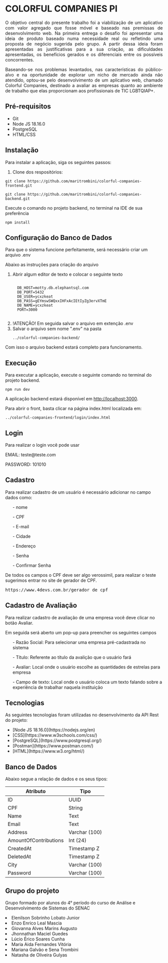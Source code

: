 <!-- Início do README.md -->

<h1 align=" justify">COLORFUL COMPANIES PI</h1>

<p align="justify"> O objetivo central do presente trabalho foi a viabilização de um aplicativo com  valor agregado que fosse móvel e baseado nas premissas de desenvolvimento  web. Na primeira entrega o desafio foi apresentar uma ideia de produto baseado  numa necessidade real ou refletindo uma proposta de negócio sugerida pelo grupo. A partir dessa ideia foram apresentadas as justificativas para a sua criação, as  dificuldades apresentadas, os benefícios gerados e os diferenciais entre os  possíveis concorrentes.
</p>
<p align="justify"> Baseando-se nos problemas levantados, nas características do público-alvo e  na oportunidade de explorar um nicho de mercado ainda não atendido, optou-se  pelo desenvolvimento de um aplicativo web, chamado Colorful Companies, destinado a avaliar as empresas quanto ao ambiente de trabalho que elas  proporcionam aos profissionais de TIC LGBTQIAP+.
</p>

<h2>Pré-requisitos</h2>

<ul>
  <li>Git</li>
  <li>Node JS 18.16.0 </li>
  <li>PostgreSQL</li>
  <li>HTML/CSS</li>
</ul>

<h2>Instalação</h2>

<p>Para instalar a aplicação, siga os seguintes passos:</p>

<ol>
  <li>Clone dos respositórios:</li>
</ol>

<pre><code>git clone https://github.com/maritrombini/colorful-companies-frontend.git
</code></pre>

<pre><code>git clone https://github.com/maritrombini/colorful-companies-backend.git
</code></pre>

Execute o comando no projeto backend, no terminal na IDE de sua preferência 
<pre><code>npm install</code></pre>


<h2>Configuração do Banco de Dados</h2>

<p>Para que o sistema funcione perfeitamente, será necessário criar um arquivo .env</p>
<p>Abaixo as instruções para criação do arquivo</p>
<ol>
  <li>Abrir algum editor de texto e colocar o seguinte texto</li>
  <pre><code>
  DB_HOST=motty.db.elephantsql.com
  DB_PORT=5432
  DB_USER=ycxzkeat
  DB_PASS=gEYmswSWQxxIHFxAcIEtIyZg3ervXTmE
  DB_NAME=ycxzkeat
  PORT=3000
  </code></pre>
  
  <li>!ATENÇÃO! Em seguida salvar o arquivo em extenção .env</li>
  <li> Salvar o arquivo sem nome ".env" na pasta</li>
   <pre><code>../colorful-companies-backend/</code></pre>
</ol>

<p>Com isso o arquivo backend estará completo para funcionamento.</p>
  
<h2>Execução</h2>

<p>Para executar a aplicação, execute o seguinte comando no terminal do projeto backend.</p>
<pre><code>npm run dev </code></pre>
<p>A aplicação backend estará disponível em <a href="http://localhost:3000">http://localhost:3000</a>.</p>
<p>Para abrir o front, basta clicar na página index.html localizada em:</p>
<pre><code>../colorful-companies-frontend/login/index.html </code></pre>


<h2>Login</h2>
  
<p>Para realizar o login você pode usar</p>
<p>EMAIL: teste@teste.com</p>
<p>PASSWORD: 101010</p>

<h2>Cadastro</h2>

<p>Para realizar cadastro de um usuário é necessário adicionar no campo dados como:</p>
<ul>- nome</ul>
<ul>- CPF</ul>
<ul>- E-mail</ul>
<ul>- Cidade</ul>
<ul>- Endereço</ul>
<ul>- Senha</ul>
<ul>- Confirmar Senha</ul>

<p>De todos os campos o CPF deve ser algo verossimil, para realizar o teste sugerimos entrar no site de gerador de CPF.</p>
<pre><dev>https://www.4devs.com.br/gerador_de_cpf</dev></pre>

<h2>Cadastro de Avaliação</h2>

<p>Para realizar cadastro de avaliação de uma empresa você deve clicar no botão Avaliar.</p>
<p>Em seguida será aberto um pop-up para preencher os seguintes campos</p>
<ul>- Razão Social: Para selecionar uma empresa pré-cadastrada no sistema</ul>
<ul>- Título: Referente ao título da avalição que o usuário fará </ul>
<ul>- Avaliar: Local onde o usuário escolhe as quantidades de estrelas para empresa</ul>
<ul>- Campo de texto: Local onde o usuário coloca um texto falando sobre a experiência de trabalhar naquela instituição</ul>

<h2>Tecnologias</h2>

<p>As seguintes tecnologias foram utilizadas no desenvolvimento da API Rest do projeto:</p>

<ul>
  <li>[Node JS 18.16.0](https://nodejs.org/en)</li>
  <li>[CSS](https://www.w3schools.com/css/)</li>
  <li>[PostgreSQL](https://www.postgresql.org/)</li>
  <li>[Postman](https://www.postman.com/)</li>
  <li>[HTML](https://www.w3.org/html/)</li>
</ul>

<h2>Banco de Dados</h2>
  <p>Abaixo segue a relação de dados e os seus tipos:</p>

<table>
  <thead>
    <tr>
      <th>Atributo</th>
      <th>Tipo</th>
    </tr>
  </thead>
  <tbody>
    <tr>
      <td>ID</td>
      <td>UUID</td>
    </tr>
    <tr>
      <td>CPF</td>
      <td>String</td>
    </tr>
    <tr>
      <td>Name</td>
      <td>Text</td>
    </tr>
    <tr>
      <td>Email</td>
      <td>Text</td>
    </tr>
    <tr>
      <td>Address</td>
      <td>Varchar (100)</td>
    </tr>
    <tr>
      <td>AmountOfContributions</td>
      <td>Int (24)</td>
    </tr>
    <tr>
      <td>CreatedAt</td>
      <td>Timestamp Z</td>
    </tr>
    <tr>
      <td>DeletedAt</td>
      <td>Timestamp Z</td>
    </tr>
    <tr>
      <td>City</td>
      <td>Varchar (100)</td>
    </tr>
    <tr>
      <td>Password</td>
      <td>Varchar (100)</td>
    </tr>
  </tbody>
</table>

    
<h2>Grupo do projeto</h2>
   <p>Grupo formado por alunos do 4° período do curso de Análise e Desenvolvimento de Sistemas do SENAC</p>
   <li>Elenilson Sobrinho Lobato Junior</li>
   <li>Enzo Enrico Leal Mascia</li>
   <li>Giovanna Alves Marins Augusto</li>
   <li>Jhonnathan Maciel Guedes</li>
   <li>Lúcio Érico Soares Cunha</li>
   <li>Maria Aida Fernandes Vitória</li>
   <li>Mariana Galvão e Sena Trombini</li>
   <li>Natasha de Oliveira Gulyas</li>



<!-- Fim do README.md -->
